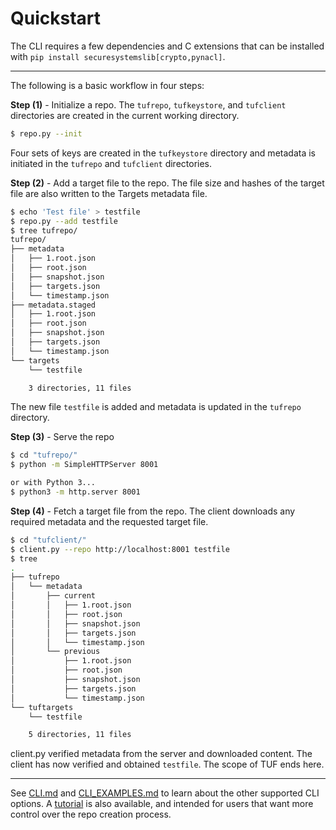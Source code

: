 # Quickstart #

The CLI requires a few dependencies and C extensions that can be installed with
`pip install securesystemslib[crypto,pynacl]`.

----
The following is a basic workflow in four steps:

**Step (1)** - Initialize a repo.  The `tufrepo`, `tufkeystore`, and
`tufclient` directories are created in the current working directory.
```Bash
$ repo.py --init
```
Four sets of keys are created in the `tufkeystore` directory and metadata
is initiated in the `tufrepo` and `tufclient` directories.

**Step (2)** - Add a target file to the repo.  The file size and hashes of
the target file are also written to the Targets metadata file.
```Bash
$ echo 'Test file' > testfile
$ repo.py --add testfile
$ tree tufrepo/
tufrepo/
├── metadata
│   ├── 1.root.json
│   ├── root.json
│   ├── snapshot.json
│   ├── targets.json
│   └── timestamp.json
├── metadata.staged
│   ├── 1.root.json
│   ├── root.json
│   ├── snapshot.json
│   ├── targets.json
│   └── timestamp.json
└── targets
    └── testfile

    3 directories, 11 files
```
The new file `testfile` is added and metadata is updated in the `tufrepo` directory.

**Step (3)** - Serve the repo
```Bash
$ cd "tufrepo/"
$ python -m SimpleHTTPServer 8001

or with Python 3...
$ python3 -m http.server 8001
```

**Step (4)** - Fetch a target file from the repo.  The client downloads
any required metadata and the requested target file.
```Bash
$ cd "tufclient/"
$ client.py --repo http://localhost:8001 testfile
$ tree
.
├── tufrepo
│   └── metadata
│       ├── current
│       │   ├── 1.root.json
│       │   ├── root.json
│       │   ├── snapshot.json
│       │   ├── targets.json
│       │   └── timestamp.json
│       └── previous
│           ├── 1.root.json
│           ├── root.json
│           ├── snapshot.json
│           ├── targets.json
│           └── timestamp.json
└── tuftargets
    └── testfile

    5 directories, 11 files
```
client.py verified metadata from the server and downloaded content. The client has now verified and obtained `testfile`.
The scope of TUF ends here.

----

See [CLI.md](CLI.md) and [CLI_EXAMPLES.md](CLI_EXAMPLES.md) to learn about the
other supported CLI options.  A [tutorial](TUTORIAL.md) is also available, and
intended for users that want more control over the repo creation process.
